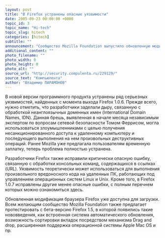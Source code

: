 ```yaml
---
layout: post
title: "В Firefox устранены опасные уязвимости"
date: 2005-09-23 00:00:00 +0000
topic_id: 3
topic_name: "Hi-tech"
topic_slug: hitech
categories: [hitech]
subtitle: ""
announcement: "Сообщество Mozilla Foundation выпустило обновленную модификацию браузера Firefox, получившую индекс 1.0.7."
additional_content: ""
photo_filename: ""
photo_width: 0
photo_height: 0
photo_alt: ""
source_url: "http://security.compulenta.ru/229129/"
source_text: "Компьюлента"
author: "Владимир ПАРАМОНОВ"
---
```

В новой версии программного продукта устранены ряд серьезных уязвимостей, найденных с момента выхода Firefox 1.0.6. Прежде всего, нужно отметить, что разработчики заделали дыру, связанную с обработкой неанглоязычных доменных имен (International Domain Names, IDN). Данная брешь, выявленная в начале месяца независимым экспертом по вопросам сетевой безопасности Томом Феррисом, могла использоваться злоумышленниками с целью получения несанкционированного доступа к удаленному компьютеру и последующего выполнения на нем произвольных деструктивных операций. Ранее Mozilla уже предлагала пользователям временную заплатку, теперь проблема полностью устранена.

Разработчики Firefox также исправили критически опасную ошибку, связанную с обработки консольных команд, содержащихся в ссылках (URL). Уязвимость теоретически может использоваться для выполнения произвольного вредоносного кода на удаленных ПК, работающих под управлением операционных систем Linux и Unix. Кроме того, в Firefox 1.0.7 исправлены другие менее опасные ошибки, с полным перечнем которых можно ознакомиться здесь.

Обновленная модификация браузера Firefox уже доступна для загрузки. Всем желающим сообщество Mozilla Foundation также предлагает протестировать с бета-версию Firefox 1.5, в которой появились такие нововведения, как встроенная система автоматического обновления, возможность сортировки вкладок посредством механизма Drag and drop, расширенная поддержка операционной системы Apple Mac OS и пр.
